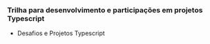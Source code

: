 ### Trilha para desenvolvimento e participações em projetos Typescript ### 
- Desafios e Projetos Typescript 
